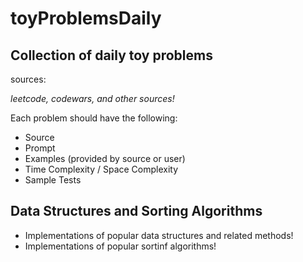 # toyProblemsDaily

## Collection of daily toy problems

sources:

_leetcode, codewars, and other sources!_

Each problem should have the following:

-   Source
-   Prompt
-   Examples (provided by source or user)
-   Time Complexity / Space Complexity
-   Sample Tests

## Data Structures and Sorting Algorithms

-   Implementations of popular data structures and related methods!
-   Implementations of popular sortinf algorithms!
